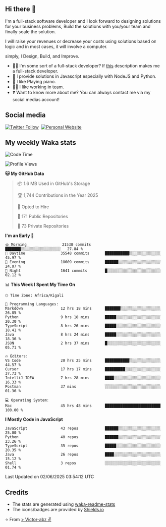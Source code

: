 ## Hi there 👋
I'm a full-stack software developer and I look forward to designing solutions for your business problems, Build the solutions with you/your team and finally scale the solution.

I will raise your revenues or decrease your costs using solutions based on logic and in most cases, it will involve a computer.

simply, I Design, Build, and Improve.

- 👨‍💻 I'm some sort of a full-stack developer? If [this](https://www.w3schools.com/whatis/whatis_fullstack.asp) description makes me a full-stack developer.
- 🌱 I provide solutions in Javascript especially with NodeJS and Python. 
- 🎹 I like Playing piano.
- 👯‍♀️ I like working in team.
- ❓ Want to know more about me? You can always contact me via my social medias account!

## Social media
[![Twitter Follow](https://img.shields.io/twitter/follow/vicky_abz?color=%231DA1F2&label=Twitter&style=for-the-badge&logo=twitter&logoColor=ffffff)](https://twitter.com/vicky_abz)
‎‎ [![Personal Website](https://img.shields.io/static/v1?label=visit&message=victor-abz.com&color=%235F021F&style=for-the-badge)](https://victor-abz.com/)

## My weekly Waka stats
<!--START_SECTION:waka-->
![Code Time](http://img.shields.io/badge/Code%20Time-1%2C660%20hrs%2034%20mins-blue)

![Profile Views](http://img.shields.io/badge/Profile%20Views-0-blue)

**🐱 My GitHub Data** 

> 📦 1.6 MB Used in GitHub's Storage 
 > 
> 🏆 1,744 Contributions in the Year 2025
 > 
> 💼 Opted to Hire
 > 
> 📜 171 Public Repositories 
 > 
> 🔑 73 Private Repositories 
 > 
**I'm an Early 🐤** 

```text
🌞 Morning                21530 commits       ███████░░░░░░░░░░░░░░░░░░   27.84 % 
🌆 Daytime                35548 commits       ███████████░░░░░░░░░░░░░░   45.97 % 
🌃 Evening                18609 commits       ██████░░░░░░░░░░░░░░░░░░░   24.07 % 
🌙 Night                  1641 commits        █░░░░░░░░░░░░░░░░░░░░░░░░   02.12 % 
```


📊 **This Week I Spent My Time On** 

```text
🕑︎ Time Zone: Africa/Kigali

💬 Programming Languages: 
Markdown                 12 hrs 18 mins      ███████░░░░░░░░░░░░░░░░░░   26.85 % 
Python                   9 hrs 18 mins       █████░░░░░░░░░░░░░░░░░░░░   20.30 % 
TypeScript               8 hrs 26 mins       █████░░░░░░░░░░░░░░░░░░░░   18.41 % 
Java                     8 hrs 24 mins       █████░░░░░░░░░░░░░░░░░░░░   18.36 % 
JSON                     2 hrs 37 mins       █░░░░░░░░░░░░░░░░░░░░░░░░   05.71 % 

🔥 Editors: 
VS Code                  20 hrs 25 mins      ███████████░░░░░░░░░░░░░░   44.57 % 
Cursor                   17 hrs 17 mins      █████████░░░░░░░░░░░░░░░░   37.73 % 
IntelliJ IDEA            7 hrs 28 mins       ████░░░░░░░░░░░░░░░░░░░░░   16.33 % 
Postman                  37 mins             ░░░░░░░░░░░░░░░░░░░░░░░░░   01.36 % 

💻 Operating System: 
Mac                      45 hrs 48 mins      █████████████████████████   100.00 % 
```

**I Mostly Code in JavaScript** 

```text
JavaScript               43 repos            ██████░░░░░░░░░░░░░░░░░░░   25.00 % 
Python                   40 repos            ██████░░░░░░░░░░░░░░░░░░░   23.26 % 
TypeScript               35 repos            █████░░░░░░░░░░░░░░░░░░░░   20.35 % 
Java                     26 repos            ████░░░░░░░░░░░░░░░░░░░░░   15.12 % 
Shell                    3 repos             ░░░░░░░░░░░░░░░░░░░░░░░░░   01.74 % 
```




 Last Updated on 02/06/2025 03:54:12 UTC
<!--END_SECTION:waka-->

## Credits
- The stats are generated using [waka-readme-stats](https://github.com/anmol098/waka-readme-stats)
- The icons/badges are provided by [Shields.io](https://shields.io/)

⭐️ From [> Victor-abz ✌](https://victor-abz.com/)
